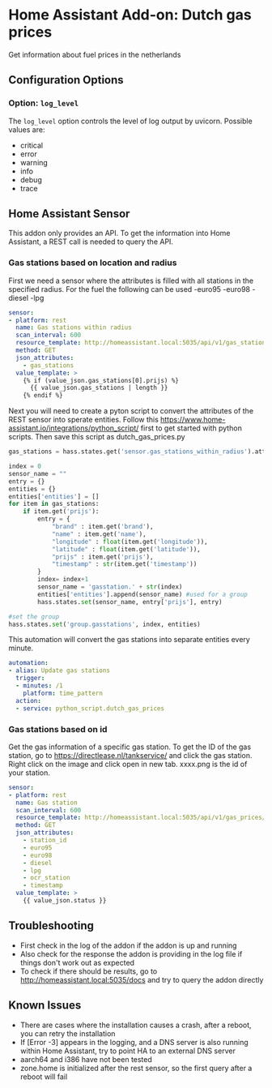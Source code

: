 # Home Assistant Add-on: Dutch gas prices

Get information about fuel prices in the netherlands

## Configuration Options

### Option: `log_level`

The `log_level` option controls the level of log output by uvicorn. Possible values are:

- critical
- error
- warning
- info
- debug
- trace

## Home Assistant Sensor

This addon only provides an API. To get the information into Home Assistant, a REST call is needed to query the API.

### Gas stations based on location and radius

First we need a sensor where the attributes is filled with all stations in the specified radius. For the fuel the following can be used
-euro95
-euro98
-diesel
-lpg

```yaml
sensor:
- platform: rest
  name: Gas stations within radius
  scan_interval: 600
  resource_template: http://homeassistant.local:5035/api/v1/gas_stations/euro95?radius=5&longitude={{ state_attr("zone.home", "longitude") }}&latitude={{ state_attr("zone.home", "latitude") }}
  method: GET
  json_attributes:
    - gas_stations
  value_template: >
    {% if (value_json.gas_stations[0].prijs) %}
      {{ value_json.gas_stations | length }}
    {% endif %}
```

Next you will need to create a pyton script to convert the attributes of the REST sensor into sperate entities. Follow this https://www.home-assistant.io/integrations/python_script/ first to get started with python scripts. Then save this script as dutch_gas_prices.py

```python
gas_stations = hass.states.get('sensor.gas_stations_within_radius').attributes['gas_stations']

index = 0
sensor_name = ""
entry = {}
entities = {}
entities['entities'] = []
for item in gas_stations:
    if item.get('prijs'):
        entry = {
            "brand" : item.get('brand'),
            "name" : item.get('name'),
            "longitude" : float(item.get('longitude')),
            "latitude" : float(item.get('latitude')),
            "prijs" : item.get('prijs'),
            "timestamp" : str(item.get('timestamp'))
        }
        index= index+1
        sensor_name = 'gasstation.' + str(index)
        entities['entities'].append(sensor_name) #used for a group
        hass.states.set(sensor_name, entry['prijs'], entry)

#set the group
hass.states.set('group.gasstations', index, entities)
```

This automation will convert the gas stations into separate entities every minute.

```yaml
automation:
- alias: Update gas stations
  trigger:
  - minutes: /1
    platform: time_pattern
  action:
  - service: python_script.dutch_gas_prices
```

### Gas stations based on id

Get the gas information of a specific gas station. To get the ID of the gas station, go to https://directlease.nl/tankservice/ and click the gas station. Right click on the image and click open in new tab. xxxx.png is the id of your station.

```yaml
sensor:
- platform: rest
  name: Gas station
  scan_interval: 600
  resource_template: http://homeassistant.local:5035/api/v1/gas_prices/0000
  method: GET
  json_attributes:
    - station_id
    - euro95
    - euro98
    - diesel
    - lpg
    - ocr_station
    - timestamp
  value_template: >
    {{ value_json.status }}
```

## Troubleshooting

- First check in the log of the addon if the addon is up and running
- Also check for the response the addon is providing in the log file if things don't work out as expected
- To check if there should be results, go to http://homeassistant.local:5035/docs and try to query the addon directly

## Known Issues

- There are cases where the installation causes a crash, after a reboot, you can retry the installation
- If [Error -3] appears in the logging, and a DNS server is also running within Home Assistant, try to point HA to an external DNS server
- aarch64 and i386 have not been tested
- zone.home is initialized after the rest sensor, so the first query after a reboot will fail